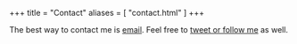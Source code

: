 +++
title = "Contact"
aliases = [ "contact.html" ]
+++

The best way to contact me is [email](mailto:andrew@raindev.io). Feel free to
[tweet or follow me](https://twitter.com/raindev_) as well.
